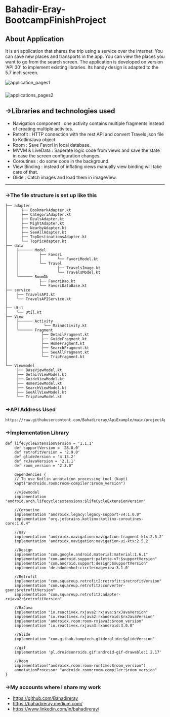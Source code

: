# Bahadir-Eray-BootcampFinishProject
## About Application
It is an application that shares the trip using a service over the Internet.
You can save new places and transports in the app.
You can view the places you want to go from the search screen. The application is developed on version 'API 30' to implement existing libraries. Its handy design is adapted to the 5.7 inch screen.


![application_pages1](https://user-images.githubusercontent.com/57098047/194713072-cf3d1b1b-bc86-4571-9dfd-4a04cf5f095b.gif)
###
![applications_pages2](https://user-images.githubusercontent.com/57098047/194713737-abfdcb6f-a4ab-4fd8-8064-38a86b11158e.gif)



## ->Libraries and technologies used
* Navigation component : one activity contains multiple fragments instead of creating multiple activites.
* Retrofit : HTTP connection with the rest API and convert Travels json file to Kotlin/Java object.
* Room : Save Favori in local database.
* MVVM & LiveData : Saperate logic code from views and save the state in case the screen configuration changes.
* Coroutines : do some code in the background.
* View Binding : instead of inflating views manually view binding will take care of that.
* Glide : Catch images and load them in imageView.

---

### ->The file structure is set up like this

```
├── adapter
│      ├── BookmarkAdapter.kt
│      ├── CategoriAdapter.kt
│      ├── DealsAdapter.kt
│      ├── MightAdapter.kt
│      ├── NearbyAdapter.kt
│      ├── SeeAllAdapter.kt
│      ├── TopDestinationsAdapter.kt
│      └── TopPicAdapter.kt
├── data
│    ├────── Model
│    │         ├── Favori
│    │         │       └── FavoriModel.kt      
│    │         └── Travel    
│    │                 ├── TravelsImage.kt 
│    │                 └── TravelsModel.kt
│    └────── RoomDb
│              ├── FavoriDao.kt
│              └── FavoriDataBase.kt
├── service
│    ├── TravelsAPI.kt
│    └── TravelsAPIService.kt
│        
├── Util
│    └── Util.kt
├── View
│    ├────── Activity
│    │           └── MainActivity.kt
│    └────── Fragment
│               ├── DetailFragment.kt
│               ├── GuideFragment.kt
│               ├── HomeFragment.kt
│               ├── SearchFragment.kt
│               ├── SeeAllFragment.kt
│               └── TripFragment.kt
│
└── Viewmodel
     ├── BaseViewModel.kt
     ├── DetailViewModel.kt
     ├── GuideViewModel.kt
     ├── HomeViewModel.kt
     ├── SearchViewModel.kt
     ├── SeeAllViewModel.kt
     └── TripViewModel.kt

```

### ->API Address Used
```
https://raw.githubusercontent.com/Bahadireray/ApiExample/main/projectApi.json
```

### ->İmplementation Library

```
def lifeCycleExtensionVersion = '1.1.1'
    def supportVersion = '28.0.0'
    def retrofitVersion = '2.9.0'
    def glideVersion = '4.13.2'
    def rxJavaVersion = '2.1.1'
    def room_version = "2.3.0"
    
    dependencies {
    // To use Kotlin annotation processing tool (kapt)
    kapt("androidx.room:room-compiler:$room_version")

    //viewmodel
    implementation "android.arch.lifecycle:extensions:$lifeCycleExtensionVersion"

    //Coroutine
    implementation "androidx.legacy:legacy-support-v4:1.0.0"
    implementation "org.jetbrains.kotlinx:kotlinx-coroutines-core:1.6.4"

    //nav
    implementation 'androidx.navigation:navigation-fragment-ktx:2.5.2'
    implementation 'androidx.navigation:navigation-ui-ktx:2.5.2'

    //Design
    implementation "com.google.android.material:material:1.6.1"
    implementation "com.android.support:palette-v7:$supportVersion"
    implementation "com.android.support:design:$supportVersion"
    implementation 'de.hdodenhof:circleimageview:3.1.0'

    //Retrofit
    implementation "com.squareup.retrofit2:retrofit:$retrofitVersion"
    implementation "com.squareup.retrofit2:converter-gson:$retrofitVersion"
    implementation "com.squareup.retrofit2:adapter-rxjava2:$retrofitVersion"

    //RxJava
    implementation "io.reactivex.rxjava2:rxjava:$rxJavaVersion"
    implementation "io.reactivex.rxjava2:rxandroid:$rxJavaVersion"
    implementation "androidx.room:room-rxjava3:$room_version"
    implementation "io.reactivex.rxjava3:rxandroid:3.0.0"

    //Glide
    implementation "com.github.bumptech.glide:glide:$glideVersion"

    //gif
    implementation 'pl.droidsonroids.gif:android-gif-drawable:1.2.17'

    //Room
    implementation("androidx.room:room-runtime:$room_version")
    annotationProcessor "androidx.room:room-compiler:$room_version"
}

```
### ->My accounts where I share my work
 * https://github.com/Bahadireray 
 * https://bahadireray.medium.com/ 
 * https://www.linkedin.com/in/bahadireray/
